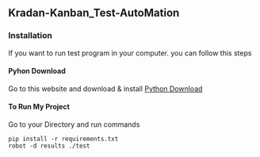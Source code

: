 ## Kradan-Kanban_Test-AutoMation
### Installation
  If you want to run test program in your computer. you can follow this steps
#### **Pyhon Download**
  Go to this website and download & install
  [Python Download](https://www.python.org/downloads/)
#### **To Run My Project**
  Go to your Directory and run commands
  ```cli
  pip install -r requirements.txt
  robot -d results ./test
  ```
